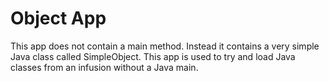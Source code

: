 # Object App

This app does not contain a main method.
Instead it contains a very simple Java class
called SimpleObject.
This app is used to try and load Java classes
from an infusion without a Java main.
